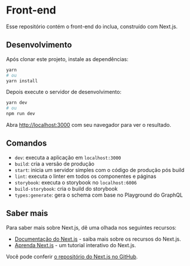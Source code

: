 # Front-end

Esse repositório contém o front-end do inclua, construído com Next.js.

## Desenvolvimento

Após clonar este projeto, instale as dependências:

```bash
yarn
# ou
yarn install
```

Depois execute o servidor de desenvolvimento:

```bash
yarn dev
# ou
npm run dev
```

Abra [http://localhost:3000](http://localhost:3000) com seu navegador para ver o resultado.

## Comandos

- `dev`: executa a aplicação em `localhost:3000`
- `build`: cria a versão de produção
- `start`: inicia um servidor simples com o código de produção pós build
- `lint`: executa o linter em todos os componentes e páginas
- `storybook`: executa o storybook no `localhost:6006`
- `build-storybook`: cria o build do storybook
- `types:generate`: gera o schema com base no Playground do GraphQL

## Saber mais

Para saber mais sobre Next.js, dê uma olhada nos seguintes recursos:

- [Documentação do Next.js](https://nextjs.org/docs) - saiba mais sobre os recursos do Next.js.
- [Aprenda Next.js](https://nextjs.org/learn) - um tutorial interativo do Next.js.

Você pode conferir [o repositório do Next.js no GitHub](https://github.com/vercel/next.js/).
